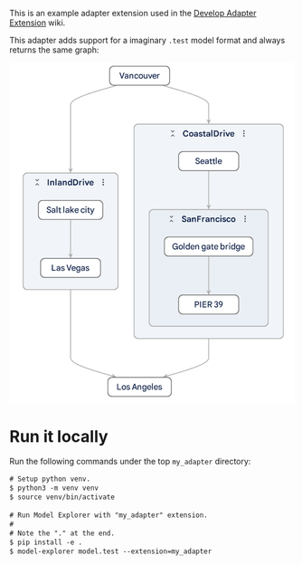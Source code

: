 This is an example adapter extension used in the
[Develop Adapter Extension](https://github.com/google-ai-edge/model-explorer/wiki/6.-Develop-Adapter-Extension)
wiki.

This adapter adds support for a imaginary `.test` model format and always
returns the same graph:

<img src="screenshots/my_adapter_graph.png" width="562">

<br>

# Run it locally

Run the following commands under the top `my_adapter` directory:

```shell
# Setup python venv.
$ python3 -m venv venv
$ source venv/bin/activate

# Run Model Explorer with "my_adapter" extension.
#
# Note the "." at the end.
$ pip install -e .
$ model-explorer model.test --extension=my_adapter
```
